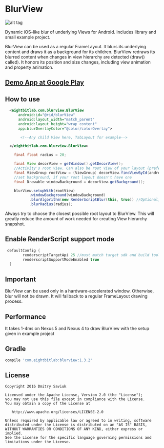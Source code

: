 # BlurView

![alt tag](https://github.com/Dimezis/BlurView/blob/master/BlurScreenshot.png)

Dynamic iOS-like blur of underlying Views for Android. 
Includes library and small example project.

BlurView can be used as a regular FrameLayout. It blurs its underlying content and draws it as a background for its children.
BlurView redraws its blurred content when changes in view hierarchy are detected (draw() called). 
It honors its position and size changes, including view animation and property animation.

## [Demo App at Google Play](https://play.google.com/store/apps/details?id=com.eightbitlab.blurview_sample)

## How to use
```XML
  <eightbitlab.com.blurview.BlurView
      android:id="@+id/blurView"
      android:layout_width="match_parent"
      android:layout_height="wrap_content"
      app:blurOverlayColor="@color/colorOverlay">

       <!--Any child View here, TabLayout for example-->

  </eightbitlab.com.blurview.BlurView>
```

```Java
    final float radius = 20;

    final View decorView = getWindow().getDecorView();
    //Activity's root View. Can also be root View of your layout (preferably)
    final ViewGroup rootView = (ViewGroup) decorView.findViewById(android.R.id.content);
    //set background, if your root layout doesn't have one
    final Drawable windowBackground = decorView.getBackground();

    blurView.setupWith(rootView)
           .windowBackground(windowBackground)
           .blurAlgorithm(new RenderScriptBlur(this, true)) //Optional, enabled by default. User can have custom implementation
           .blurRadius(radius);
```

Always try to choose the closest possible root layout to BlurView. This will greatly reduce the amount of work needed for creating View hierarchy snapshot.

## Enable RenderScript support mode

```Groovy
 defaultConfig {
        renderscriptTargetApi 25 //must match target sdk and build tools, 23+
        renderscriptSupportModeEnabled true
  }
```

## Important
BlurView can be used only in a hardware-accelerated window.
Otherwise, blur will not be drawn. It will fallback to a regular FrameLayout drawing process.

## Performance
It takes 1-4ms on Nexus 5 and Nexus 4 to draw BlurView with the setup given in example project

## Gradle
```Groovy
compile 'com.eightbitlab:blurview:1.3.2'
```

License
-------

    Copyright 2016 Dmitry Saviuk

    Licensed under the Apache License, Version 2.0 (the "License");
    you may not use this file except in compliance with the License.
    You may obtain a copy of the License at

       http://www.apache.org/licenses/LICENSE-2.0

    Unless required by applicable law or agreed to in writing, software
    distributed under the License is distributed on an "AS IS" BASIS,
    WITHOUT WARRANTIES OR CONDITIONS OF ANY KIND, either express or implied.
    See the License for the specific language governing permissions and
    limitations under the License.
